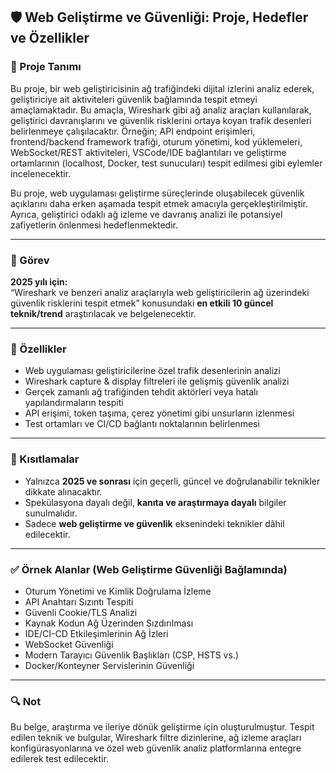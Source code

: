 
## 🛡️ Web Geliştirme ve Güvenliği: Proje, Hedefler ve Özellikler

### 📌 Proje Tanımı

Bu proje, bir web geliştiricisinin ağ trafiğindeki dijital izlerini analiz ederek, geliştiriciye ait aktiviteleri güvenlik bağlamında tespit etmeyi amaçlamaktadır. Bu amaçla, Wireshark gibi ağ analiz araçları kullanılarak, geliştirici davranışlarını ve güvenlik risklerini ortaya koyan trafik desenleri belirlenmeye çalışılacaktır. Örneğin; API endpoint erişimleri, frontend/backend framework trafiği, oturum yönetimi, kod yüklemeleri, WebSocket/REST aktiviteleri, VSCode/IDE bağlantıları ve geliştirme ortamlarının (localhost, Docker, test sunucuları) tespit edilmesi gibi eylemler incelenecektir.

Bu proje, web uygulaması geliştirme süreçlerinde oluşabilecek güvenlik açıklarını daha erken aşamada tespit etmek amacıyla gerçekleştirilmiştir. Ayrıca, geliştirici odaklı ağ izleme ve davranış analizi ile potansiyel zafiyetlerin önlenmesi hedeflenmektedir.

---

### 🎯 Görev

**2025 yılı için:**  
“Wireshark ve benzeri analiz araçlarıyla web geliştiricilerin ağ üzerindeki güvenlik risklerini tespit etmek” konusundaki **en etkili 10 güncel teknik/trend** araştırılacak ve belgelenecektir.

---

### 🧩 Özellikler

- Web uygulaması geliştiricilerine özel trafik desenlerinin analizi
- Wireshark capture & display filtreleri ile gelişmiş güvenlik analizi
- Gerçek zamanlı ağ trafiğinden tehdit aktörleri veya hatalı yapılandırmaların tespiti
- API erişimi, token taşıma, çerez yönetimi gibi unsurların izlenmesi
- Test ortamları ve CI/CD bağlantı noktalarının belirlenmesi

---


### 🚫 Kısıtlamalar

- Yalnızca **2025 ve sonrası** için geçerli, güncel ve doğrulanabilir teknikler dikkate alınacaktır.
- Spekülasyona dayalı değil, **kanıta ve araştırmaya dayalı** bilgiler sunulmalıdır.
- Sadece **web geliştirme ve güvenlik** eksenindeki teknikler dâhil edilecektir.

---

### ✅ Örnek Alanlar (Web Geliştirme Güvenliği Bağlamında)

- Oturum Yönetimi ve Kimlik Doğrulama İzleme
- API Anahtarı Sızıntı Tespiti
- Güvenli Cookie/TLS Analizi
- Kaynak Kodun Ağ Üzerinden Sızdırılması
- IDE/CI-CD Etkileşimlerinin Ağ İzleri
- WebSocket Güvenliği
- Modern Tarayıcı Güvenlik Başlıkları (CSP, HSTS vs.)
- Docker/Konteyner Servislerinin Güvenliği

---

### 🔍 Not

Bu belge, araştırma ve ileriye dönük geliştirme için oluşturulmuştur. Tespit edilen teknik ve bulgular, Wireshark filtre dizinlerine, ağ izleme araçları konfigürasyonlarına ve özel web güvenlik analiz platformlarına entegre edilerek test edilecektir.
